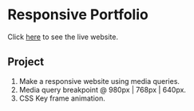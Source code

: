 <h1>Responsive Portfolio</h1>

Click [here]( https://jasonaron.github.io/Responsive-Portfolio/) to see the live website.

<h2>Project</h2>

1. Make a responsive website using media queries.
1. Media query breakpoint @ 980px | 768px | 640px.
1. CSS Key frame animation.

